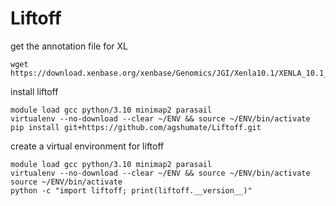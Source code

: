 # Liftoff

get the annotation file for XL
```
wget https://download.xenbase.org/xenbase/Genomics/JGI/Xenla10.1/XENLA_10.1_Xenbase.gtf.gz
```

install liftoff
```
module load gcc python/3.10 minimap2 parasail
virtualenv --no-download --clear ~/ENV && source ~/ENV/bin/activate
pip install git+https://github.com/agshumate/Liftoff.git
```
create a virtual environment for liftoff
```
module load gcc python/3.10 minimap2 parasail
virtualenv --no-download --clear ~/ENV && source ~/ENV/bin/activate
source ~/ENV/bin/activate
python -c "import liftoff; print(liftoff.__version__)"
```
